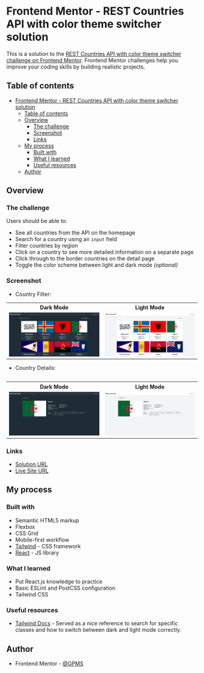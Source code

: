 # Frontend Mentor - REST Countries API with color theme switcher solution

This is a solution to the [REST Countries API with color theme switcher challenge on Frontend Mentor](https://www.frontendmentor.io/challenges/rest-countries-api-with-color-theme-switcher-5cacc469fec04111f7b848ca). Frontend Mentor challenges help you improve your coding skills by building realistic projects.

## Table of contents

- [Frontend Mentor - REST Countries API with color theme switcher solution](#frontend-mentor---rest-countries-api-with-color-theme-switcher-solution)
  - [Table of contents](#table-of-contents)
  - [Overview](#overview)
    - [The challenge](#the-challenge)
    - [Screenshot](#screenshot)
    - [Links](#links)
  - [My process](#my-process)
    - [Built with](#built-with)
    - [What I learned](#what-i-learned)
    - [Useful resources](#useful-resources)
  - [Author](#author)

## Overview

### The challenge

Users should be able to:

-   See all countries from the API on the homepage
-   Search for a country using an `input` field
-   Filter countries by region
-   Click on a country to see more detailed information on a separate page
-   Click through to the border countries on the detail page
-   Toggle the color scheme between light and dark mode _(optional)_

### Screenshot

-   Country Filter:

<table>
<tr>
  <th>Dark Mode</th>
  <th>Light Mode</th>
</tr>
<tr>
  <td><img src="./img/filter-dark.png"></td>
  <td><img src="./img/filter-light.png"></td>
</tr>
<table>

-   Country Details:

  
<table>
<tr>
  <th>Dark Mode</th>
  <th>Light Mode</th>
</tr>
<tr>
  <td><img src="./img/details-dark.png"></td>
  <td><img src="./img/details-light.png"></td>
</tr>
<table>

### Links

-   [Solution URL](https://www.frontendmentor.io/solutions/countries-rest-api-challenge-POej-yzEZU)
-   [Live Site URL](https://countries-rest-api-challenge-eight.vercel.app/)

## My process

### Built with

-   Semantic HTML5 markup
-   Flexbox
-   CSS Grid
-   Mobile-first workflow
-   [Tailwind](https://tailwindcss.com/) - CSS framework
-   [React](https://reactjs.org/) - JS library

### What I learned

-   Put React.js knowledge to practice
-   Basic ESLint and PostCSS configuration
-   Tailwind CSS
<!-- -   Deployment to Vercel -->

### Useful resources

-   [Tailwind Docs](https://tailwindcss.com/docs/installation) - Served as a nice reference to search for specific classes and how to switch between dark and light mode correctly.

## Author

-   Frontend Mentor - [@GPMS](https://www.frontendmentor.io/profile/GPMS)
